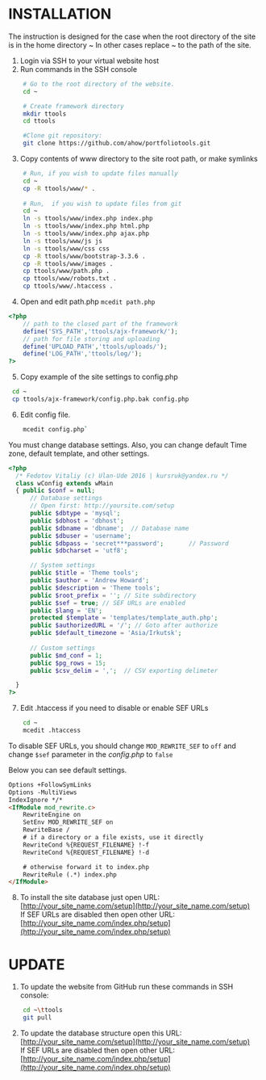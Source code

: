 # INSTALLATION

The instruction is designed for the case when the root directory of the site is in the home directory ~
In other cases replace ~ to the path of the site.

1. Login via SSH to your virtual website host
2. Run commands in the SSH console
``` bash
    # Go to the root directory of the website.
    cd ~

    # Create framework directory
    mkdir ttools
    cd ttools

    #Clone git repository:
    git clone https://github.com/ahow/portfoliotools.git
```

3. Copy contents of www directory to the site root path, or make symlinks
``` bash
    # Run, if you wish to update files manually
    cd ~
    cp -R ttools/www/* .
    
    # Run,  if you wish to update files from git
    cd ~
    ln -s ttools/www/index.php index.php
    ln -s ttools/www/index.php html.php
    ln -s ttools/www/index.php ajax.php
    ln -s ttools/www/js js
    ln -s ttools/www/css css
    cp -R ttools/www/bootstrap-3.3.6 .
    cp -R ttools/www/images .
    cp ttools/www/path.php .
    cp ttools/www/robots.txt .
    cp ttools/www/.htaccess .
```

4. Open and edit path.php `mcedit path.php`
``` php
<?php
    // path to the closed part of the framework
    define('SYS_PATH','ttools/ajx-framework/');
    // path for file storing and uploading
    define('UPLOAD_PATH','ttools/uploads/');
    define('LOG_PATH','ttools/log/');
?>
```
5. Copy example of the site settings to config.php 
``` bash
 cd ~
 cp ttools/ajx-framework/config.php.bak config.php
```

6. Edit config file.
```  bash
    mcedit config.php`
```
You must change database settings.
Also, you can change default Time zone, default template, and other settings.
``` php
<?php
  /* Fedotov Vitaliy (c) Ulan-Ude 2016 | kursruk@yandex.ru */
  class wConfig extends wMain
  { public $conf = null;
      // Database settings
      // Open first: http://yoursite.com/setup
      public $dbtype = 'mysql';
      public $dbhost = 'dbhost';
      public $dbname = 'dbname';  // Database name
      public $dbuser = 'username';
      public $dbpass = 'secret***password';       // Password
      public $dbcharset = 'utf8';

      // System settings
      public $title = 'Theme tools';
      public $author = 'Andrew Howard';
      public $description = 'Theme tools';
      public $root_prefix = ''; // Site subdirectory
      public $sef = true; // SEF URLs are enabled
      public $lang = 'EN';
      protected $template = 'templates/template_auth.php';
      public $authorizedURL = '/'; // Goto after authorize
      public $default_timezone = 'Asia/Irkutsk';
            
      // Custom settings
      public $md_conf = 1;
      public $pg_rows = 15;
      public $csv_delim = ',';  // CSV exporting delimeter

  }
?>
```

7. Edit .htaccess if you need to disable or enable SEF URLs
``` bash
    cd ~
    mcedit .htaccess
```
To disable SEF URLs, you should change `MOD_REWRITE_SEF` to `off` and change
`$sef` parameter in the _config.php_ to `false`

Below you can see default settings.
``` html
Options +FollowSymLinks
Options -MultiViews
IndexIgnore */*
<IfModule mod_rewrite.c>
    RewriteEngine on
    SetEnv MOD_REWRITE_SEF on
    RewriteBase /
    # if a directory or a file exists, use it directly
    RewriteCond %{REQUEST_FILENAME} !-f
    RewriteCond %{REQUEST_FILENAME} !-d

    # otherwise forward it to index.php
    RewriteRule (.*) index.php
</IfModule>
```
8. To install the site database just open URL: [http://your_site_name.com/setup](http://your_site_name.com/setup)  
If SEF URLs are disabled then open other URL: [http://your_site_name.com/index.php/setup](http://your_site_name.com/index.php/setup)


# UPDATE
1. To update the website from GitHub run these commands in SSH console:
``` bash
    cd ~\ttools
    git pull
```
2. To update the database structure open this URL: [http://your_site_name.com/setup](http://your_site_name.com/setup)  
If SEF URLs are disabled then open other URL: [http://your_site_name.com/index.php/setup](http://your_site_name.com/index.php/setup)

